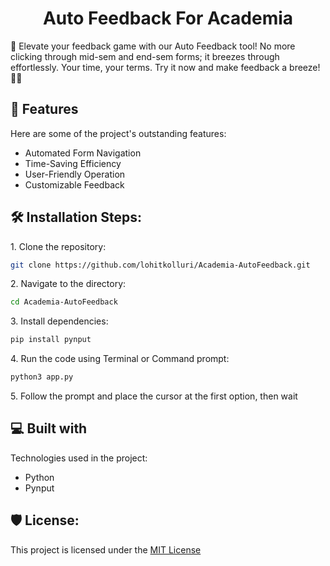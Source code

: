 <h1 align="center" id="title">Auto Feedback For Academia</h1>

<p id="description">🚀 Elevate your feedback game with our Auto Feedback tool! No more clicking through mid-sem and end-sem forms; it breezes through effortlessly. Your time, your terms. Try it now and make feedback a breeze! 💨✨</p>

<h2>🧐 Features</h2>

Here are some of the project's outstanding features:

* Automated Form Navigation
* Time-Saving Efficiency
* User-Friendly Operation
* Customizable Feedback

<h2>🛠️ Installation Steps:</h2>

<p>1. Clone the repository:</p>

```bash
git clone https://github.com/lohitkolluri/Academia-AutoFeedback.git
```

<p>2. Navigate to the directory:</p>

```bash
cd Academia-AutoFeedback
```

<p>3. Install dependencies:</p>

```bash
pip install pynput
```

<p>4. Run the code using Terminal or Command prompt:</p>

```bash
python3 app.py
```

<p>5. Follow the prompt and place the cursor at the first option, then wait</p>

<h2>💻 Built with</h2>

Technologies used in the project:

* Python
* Pynput

<h2>🛡️ License:</h2>

This project is licensed under the [MIT License](LICENSE)
